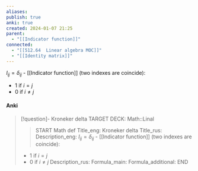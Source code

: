```yaml
---
aliases: 
publish: true
anki: true
created: 2024-01-07 21:25
parent:
  - "[[Indicator function]]"
connected:
  - "[[512.64  Linear algebra MOC]]"
  - "[[Identity matrix]]"
---
```


$I_{ij} = \delta_{ij}$ - [[Indicator function]] (two indexes are coincide):
- $1$ if $i = j$
- $0$ if $i \ne j$


#### Anki
> [!question]- Kroneker delta
TARGET DECK: Math::Linal
>>START
Math def
Title_eng: Kroneker delta
Title_rus: 
Description_eng: $I_{ij} = \delta_{ij}$ - [[Indicator function]] (two indexes are coincide):
> - $1$ if $i = j$
> - $0$ if $i \ne j$
Description_rus: 
Formula_main: 
Formula_additional:
END












